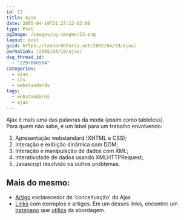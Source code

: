 ```yaml
---
id: 13
title: Ajax
date: 2005-04-19T21:27:12-03:00
type: Post
ogImage: /images/og-images/13.png
layout: post
guid: https://leonardofaria.net/2005/04/19/ajax/
permalink: /2005/04/19/ajax/
dsq_thread_id:
  - "2297066564"
categories:
  - ajax
  - css
  - webstandards
tags:
  - webstandards
  - ajax
---
```

Ajax é mais uma das palavras da moda (assim como tableless).  
Para quem não sabe, é um label para um trabalho envolvendo:  

1) Apresentação webstandard (XHTML e CSS);  
2) Interação e exibição dinâmica com DOM;  
3) Interação e manipulação de dados com XML;  
4) Interatividade de dados usando XMLHTTPRequest;  
5) Javascript resolvido os outros problemas.

## Mais do mesmo:

- [Artigo](http://www.adaptivepath.com/publications/essays/archives/000385.php) esclarecedor de &#8216;conceituação' do Ajax  
- [Links](http://www.fiftyfoureleven.com/resources/programming/xmlhttprequest) com exemplos e artigos. Em um desses links, encontrei um [batepapo](http://www.plasticshore.com/viewEntry.php?id=205 "Anúncio do projeto") que [utiliza](http://www.plasticshore.com/projects/chat/index.html "Veja o chat") da abordagem.
